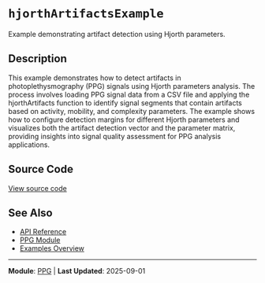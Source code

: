# `hjorthArtifactsExample`

Example demonstrating artifact detection using Hjorth parameters.

## Description

This example demonstrates how to detect artifacts in photoplethysmography (PPG) signals using Hjorth parameters analysis. The process involves loading PPG signal data from a CSV file and applying the hjorthArtifacts function to identify signal segments that contain artifacts based on activity, mobility, and complexity parameters. The example shows how to configure detection margins for different Hjorth parameters and visualizes both the artifact detection vector and the parameter matrix, providing insights into signal quality assessment for PPG analysis applications.

## Source Code

[View source code](https://github.com/BSICoS/biosigmat/tree/main/examples/ppg/hjorthArtifactsExample.m)

## See Also

- [API Reference](../index.md)
- [PPG Module](../api/ppg/index.md)
- [Examples Overview](index.md)

---

**Module**: [PPG](../api/ppg/index.md) | **Last Updated**: 2025-09-01
